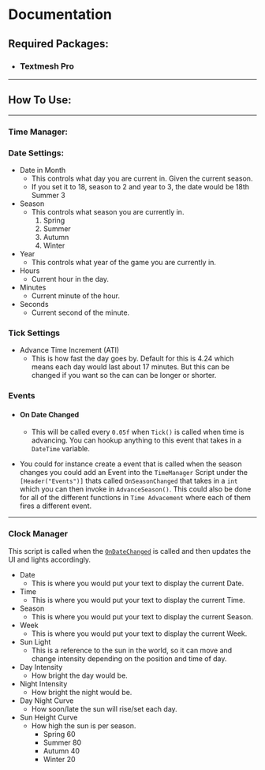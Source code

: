 # **Documentation**

## **Required Packages**:

- ### Textmesh Pro
___
## **How To Use**:
___
### **Time Manager**:
### Date Settings:
- Date in Month
    - This controls what day you are current in. Given the current season.
    - If you set it to 18, season to 2 and year to 3, the date would be 18th Summer 3
- Season
    - This controls what season you are currently in.
        1) Spring
        2) Summer
        3) Autumn
        4) Winter
- Year
    - This controls what year of the game you are currently in.
- Hours
    - Current hour in the day.
- Minutes
    - Current minute of the hour.
- Seconds
    - Current second of the minute.

### Tick Settings
- Advance Time Increment (ATI)
    - This is how fast the day goes by. Default for this is 4.24 which means each day would last about 17 minutes. But this can be changed if you want so the can can be longer or shorter.
### Events
- #### On Date Changed
    - This will be called every `0.05f` when `Tick()` is called when time is advancing. You can hookup anything to this event that takes in a `DateTime` variable.

- You could for instance create a event that is called when the season changes you could add an Event into the `TimeManager` Script under the `[Header("Events")]` thats called `OnSeasonChanged` that takes in a `int` which you can then invoke in `AdvanceSeason()`. This could also be done for all of the different functions in `Time Advacement` where each of them fires a different event.
___
### **Clock Manager**
This script is called when the [`OnDateChanged`](#on-date-changed) is called and then updates the UI and lights accordingly.
- Date
    - This is where you would put your text to display the current Date.
- Time
    - This is where you would put your text to display the current Time.
- Season
    - This is where you would put your text to display the current Season.
- Week
    - This is where you would put your text to display the current Week.
- Sun Light
    - This is a reference to the sun in the world, so it can move and change intensity depending on the position and time of day.
- Day Intensity
    - How bright the day would be.
- Night Intensity
    - How bright the night would be.
- Day Night Curve
    - How soon/late the sun will rise/set each day.
- Sun Height Curve
    - How high the sun is per season.
        - Spring 60
        - Summer 80
        - Autumn 40
        - Winter 20